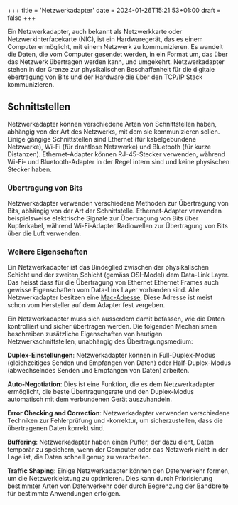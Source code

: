 +++
title = 'Netzwerkadapter'
date = 2024-01-26T15:21:53+01:00
draft = false
+++

Ein Netzwerkadapter, auch bekannt als Netzwerkkarte oder Netzwerkinterfacekarte (NIC), ist ein Hardwaregerät, das es einem Computer ermöglicht, mit einem Netzwerk zu kommunizieren. Es wandelt die Daten, die vom Computer gesendet werden, in ein Format um, das über das Netzwerk übertragen werden kann, und umgekehrt. Netzwerkadapter stehen in der Grenze zur physikalischen Beschaffenheit für die digitale èbertragung von Bits und der Hardware die über den TCP/IP Stack kommunizieren.

## Schnittstellen

Netzwerkadapter können verschiedene Arten von Schnittstellen haben, abhängig von der Art des Netzwerks, mit dem sie kommunizieren sollen. Einige gängige Schnittstellen sind Ethernet (für kabelgebundene Netzwerke), Wi-Fi (für drahtlose Netzwerke) und Bluetooth (für kurze Distanzen). Ethernet-Adapter können RJ-45-Stecker verwenden, während Wi-Fi- und Bluetooth-Adapter in der Regel intern sind und keine physischen Stecker haben.

### Übertragung von Bits

Netzwerkadapter verwenden verschiedene Methoden zur Übertragung von Bits, abhängig von der Art der Schnittstelle. Ethernet-Adapter verwenden beispielsweise elektrische Signale zur Übertragung von Bits über Kupferkabel, während Wi-Fi-Adapter Radiowellen zur Übertragung von Bits über die Luft verwenden.

### Weitere Eigenschaften

Ein Netzwerkadapter ist das Bindeglied zwischen der physikalischen Schicht und der zweiten Schicht (gemäss OSI-Model) dem Data-Link Layer. Das heisst dass für die Übertragung von Ethernet Ethernet Frames auch gewisse Eigenschaften vom Data-Link Layer vorhanden sind. Alle Netzwerkadapter besitzen eine [Mac-Adresse](https://de.wikipedia.org/wiki/MAC-Adresse). Diese Adresse ist meist schon vom Hersteller auf dem Adapter fest vergeben.

Ein Netzwerkadapter muss sich ausserdem damit befassen, wie die Daten kontrolliert und sicher übertragen werden. Die folgenden Mechanismen beschreiben zusätzliche Eigenschaften von heutigen Netzwerkschnittstellen, unabhängig des Übertragungsmedium:

**Duplex-Einstellungen**: Netzwerkadapter können in Full-Duplex-Modus (gleichzeitiges Senden und Empfangen von Daten) oder Half-Duplex-Modus (abwechselndes Senden und Empfangen von Daten) arbeiten.

**Auto-Negotiation**: Dies ist eine Funktion, die es dem Netzwerkadapter ermöglicht, die beste Übertragungsrate und den Duplex-Modus automatisch mit dem verbundenen Gerät auszuhandeln.

**Error Checking and Correction**: Netzwerkadapter verwenden verschiedene Techniken zur Fehlerprüfung und -korrektur, um sicherzustellen, dass die übertragenen Daten korrekt sind.

**Buffering**: Netzwerkadapter haben einen Puffer, der dazu dient, Daten temporär zu speichern, wenn der Computer oder das Netzwerk nicht in der Lage ist, die Daten schnell genug zu verarbeiten.

**Traffic Shaping**: Einige Netzwerkadapter können den Datenverkehr formen, um die Netzwerkleistung zu optimieren. Dies kann durch Priorisierung bestimmter Arten von Datenverkehr oder durch Begrenzung der Bandbreite für bestimmte Anwendungen erfolgen.
